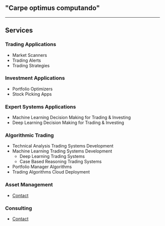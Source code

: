 ## "Carpe optimus computando"
___________________________________________________________________________________________________________________________________________________________________

## Services

### Trading Applications
  - Market Scanners
  - Trading Alerts
  - Trading Strategies
  
### Investment Applications
  - Portfolio Optimizers
  - Stock Picking Apps 
  
### Expert Systems Applications
  - Machine Learning Decision Making for Trading & Investing
  - Deep Learning Decision Making for Trading & Investing
  
### Algorithmic Trading
  - Technical Analysis Trading Systems Development
  - Machine Learning Trading Systems Development  
    - Deep Learning Trading Systems
    - Case Based Reasoning Trading Systems
  - Portfolio Manager Algorithms
  - Trading Algorithms Cloud Deployment

### Asset Management
  - [Contact](https://github.com/CatalaniCD/catalanicd.github.io/blob/main/contact.md)
 
### Consulting 
  - [Contact](https://github.com/CatalaniCD/catalanicd.github.io/blob/main/contact.md)
<!--   - Cryptocurrency Markets -->

